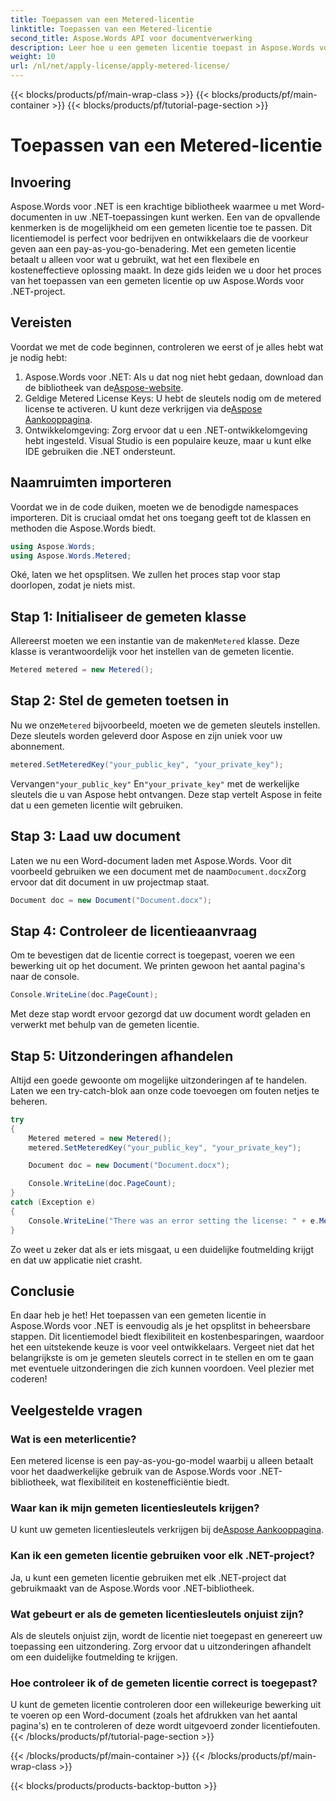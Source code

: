 ```yaml
---
title: Toepassen van een Metered-licentie
linktitle: Toepassen van een Metered-licentie
second_title: Aspose.Words API voor documentverwerking
description: Leer hoe u een gemeten licentie toepast in Aspose.Words voor .NET met onze stapsgewijze handleiding. Flexibele, kosteneffectieve licenties eenvoudig gemaakt.
weight: 10
url: /nl/net/apply-license/apply-metered-license/
---
```


{{< blocks/products/pf/main-wrap-class >}}
{{< blocks/products/pf/main-container >}}
{{< blocks/products/pf/tutorial-page-section >}}

# Toepassen van een Metered-licentie

## Invoering

Aspose.Words voor .NET is een krachtige bibliotheek waarmee u met Word-documenten in uw .NET-toepassingen kunt werken. Een van de opvallende kenmerken is de mogelijkheid om een gemeten licentie toe te passen. Dit licentiemodel is perfect voor bedrijven en ontwikkelaars die de voorkeur geven aan een pay-as-you-go-benadering. Met een gemeten licentie betaalt u alleen voor wat u gebruikt, wat het een flexibele en kosteneffectieve oplossing maakt. In deze gids leiden we u door het proces van het toepassen van een gemeten licentie op uw Aspose.Words voor .NET-project.

## Vereisten

Voordat we met de code beginnen, controleren we eerst of je alles hebt wat je nodig hebt:

1.  Aspose.Words voor .NET: Als u dat nog niet hebt gedaan, download dan de bibliotheek van de[Aspose-website](https://releases.aspose.com/words/net/).
2.  Geldige Metered License Keys: U hebt de sleutels nodig om de metered license te activeren. U kunt deze verkrijgen via de[Aspose Aankooppagina](https://purchase.aspose.com/buy).
3. Ontwikkelomgeving: Zorg ervoor dat u een .NET-ontwikkelomgeving hebt ingesteld. Visual Studio is een populaire keuze, maar u kunt elke IDE gebruiken die .NET ondersteunt.

## Naamruimten importeren

Voordat we in de code duiken, moeten we de benodigde namespaces importeren. Dit is cruciaal omdat het ons toegang geeft tot de klassen en methoden die Aspose.Words biedt.

```csharp
using Aspose.Words;
using Aspose.Words.Metered;
```

Oké, laten we het opsplitsen. We zullen het proces stap voor stap doorlopen, zodat je niets mist.

## Stap 1: Initialiseer de gemeten klasse

 Allereerst moeten we een instantie van de maken`Metered` klasse. Deze klasse is verantwoordelijk voor het instellen van de gemeten licentie.

```csharp
Metered metered = new Metered();
```

## Stap 2: Stel de gemeten toetsen in

 Nu we onze`Metered` bijvoorbeeld, moeten we de gemeten sleutels instellen. Deze sleutels worden geleverd door Aspose en zijn uniek voor uw abonnement.

```csharp
metered.SetMeteredKey("your_public_key", "your_private_key");
```

 Vervangen`"your_public_key"` En`"your_private_key"` met de werkelijke sleutels die u van Aspose hebt ontvangen. Deze stap vertelt Aspose in feite dat u een gemeten licentie wilt gebruiken.

## Stap 3: Laad uw document

 Laten we nu een Word-document laden met Aspose.Words. Voor dit voorbeeld gebruiken we een document met de naam`Document.docx`Zorg ervoor dat dit document in uw projectmap staat.

```csharp
Document doc = new Document("Document.docx");
```

## Stap 4: Controleer de licentieaanvraag

Om te bevestigen dat de licentie correct is toegepast, voeren we een bewerking uit op het document. We printen gewoon het aantal pagina's naar de console.

```csharp
Console.WriteLine(doc.PageCount);
```

Met deze stap wordt ervoor gezorgd dat uw document wordt geladen en verwerkt met behulp van de gemeten licentie.

## Stap 5: Uitzonderingen afhandelen

Altijd een goede gewoonte om mogelijke uitzonderingen af te handelen. Laten we een try-catch-blok aan onze code toevoegen om fouten netjes te beheren.

```csharp
try
{
    Metered metered = new Metered();
    metered.SetMeteredKey("your_public_key", "your_private_key");

    Document doc = new Document("Document.docx");

    Console.WriteLine(doc.PageCount);
}
catch (Exception e)
{
    Console.WriteLine("There was an error setting the license: " + e.Message);
}
```

Zo weet u zeker dat als er iets misgaat, u een duidelijke foutmelding krijgt en dat uw applicatie niet crasht.

## Conclusie

En daar heb je het! Het toepassen van een gemeten licentie in Aspose.Words voor .NET is eenvoudig als je het opsplitst in beheersbare stappen. Dit licentiemodel biedt flexibiliteit en kostenbesparingen, waardoor het een uitstekende keuze is voor veel ontwikkelaars. Vergeet niet dat het belangrijkste is om je gemeten sleutels correct in te stellen en om te gaan met eventuele uitzonderingen die zich kunnen voordoen. Veel plezier met coderen!

## Veelgestelde vragen

### Wat is een meterlicentie?
Een metered license is een pay-as-you-go-model waarbij u alleen betaalt voor het daadwerkelijke gebruik van de Aspose.Words voor .NET-bibliotheek, wat flexibiliteit en kostenefficiëntie biedt.

### Waar kan ik mijn gemeten licentiesleutels krijgen?
 U kunt uw gemeten licentiesleutels verkrijgen bij de[Aspose Aankooppagina](https://purchase.aspose.com/buy).

### Kan ik een gemeten licentie gebruiken voor elk .NET-project?
Ja, u kunt een gemeten licentie gebruiken met elk .NET-project dat gebruikmaakt van de Aspose.Words voor .NET-bibliotheek.

### Wat gebeurt er als de gemeten licentiesleutels onjuist zijn?
Als de sleutels onjuist zijn, wordt de licentie niet toegepast en genereert uw toepassing een uitzondering. Zorg ervoor dat u uitzonderingen afhandelt om een duidelijke foutmelding te krijgen.

### Hoe controleer ik of de gemeten licentie correct is toegepast?
U kunt de gemeten licentie controleren door een willekeurige bewerking uit te voeren op een Word-document (zoals het afdrukken van het aantal pagina's) en te controleren of deze wordt uitgevoerd zonder licentiefouten.
{{< /blocks/products/pf/tutorial-page-section >}}

{{< /blocks/products/pf/main-container >}}
{{< /blocks/products/pf/main-wrap-class >}}

{{< blocks/products/products-backtop-button >}}
